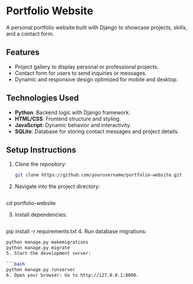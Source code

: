 # Portfolio Website

A personal portfolio website built with Django to showcase projects, skills, and a contact form.

## Features
- Project gallery to display personal or professional projects.
- Contact form for users to send inquiries or messages.
- Dynamic and responsive design optimized for mobile and desktop.

## Technologies Used
- **Python**: Backend logic with Django framework.
- **HTML/CSS**: Frontend structure and styling.
- **JavaScript**: Dynamic behavior and interactivity.
- **SQLite**: Database for storing contact messages and project details.

## Setup Instructions
1. Clone the repository:
   ```bash
   git clone https://github.com/yourusername/portfolio-website.git
   
2. Navigate into the project directory:
   ```bash
cd portfolio-website

3. Install dependencies:

   ```bash
pip install -r requirements.txt
4. Run database migrations:

   ```bash
python manage.py makemigrations
python manage.py migrate
5. Start the development server:

   ```bash
python manage.py runserver
6. Open your browser: Go to http://127.0.0.1:8000.
